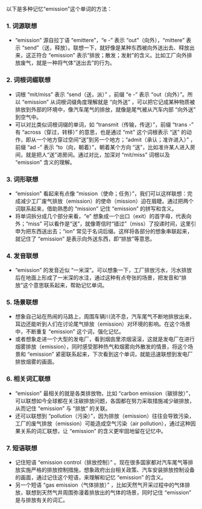 以下是多种记忆“emission”这个单词的方法：

### 1. 词源联想
 - “emission” 源自拉丁语 “emittere”，“e -” 表示 “out”（向外），“mittere” 表示 “send”（送，释放）。联想一下，就好像是某种东西被向外送出去、释放出来，这正符合 “emission” 表示“排放；散发；发射”的含义。比如工厂向外排放废气，就是一种将气体“送出去”的行为。 

### 2. 词根词缀联想
 - 词根 “mit/miss” 表示 “send（送，派）” ，前缀 “e -” 表示 “out（向外）”。所以 “emission” 从词根词缀角度理解就是 “向外送” ，可以把它记成某种物质被排放到外部的环境中，像汽车尾气的排放，就像是尾气被从汽车内部 “向外送” 到空气中。 
 - 可以对比类似词根词缀的单词，如 “transmit（传输，传送）”，前缀 “trans -” 有 “across（穿过，转移）” 的意思，也是通过 “mit” 这个词根表示 “送” 的动作，即从一个地方穿过空间“送”到另一个地方；“admit（承认；准许进入）” ，前缀 “ad -” 表示 “to（向，朝着）”，朝着某个方向 “送”，比如准许某人进入房间，就是把人“送”进房间。通过对比，加深对 “mit/miss” 词根以及 “emission” 含义的理解。 

### 3. 词形联想
 - “emission” 看起来有点像 “mission（使命；任务）”，我们可以这样联想：完成减少工厂废气排放（emission）的使命（mission）迫在眉睫。通过把两个词联系起来，借助熟悉的 “mission” 记住 “emission” 的拼写和含义。 
 - 将单词拆分成几个部分来看，“e” 想象成一个出口（exit）的首字母，代表向外；“miss” 可以看作是“送”，就像寄信时“错过”（miss）了投递时间，这里引申为把东西送出去；“ion” 常见于名词后缀。这样将各部分的想象串联起来，就记住了 “emission” 是表示向外送东西，即“排放”等意思。 

### 4. 发音联想
 - “emission” 的发音近似 “一米深”。可以想象一下，工厂排放污水，污水排放后在地面上形成了一米深的水洼，通过这种有点夸张的场景，把发音和“排放”这个意思联系起来，帮助记忆单词。 

### 5. 场景联想
 - 想象自己站在热闹的马路上，周围车辆川流不息，汽车尾气不断地排放出来，耳边还能听到人们在讨论尾气排放（emission）对环境的影响。在这个场景中，不断重复 “emission” 这个词，强化记忆。 
 - 或者想象走进一个大型的发电厂，看到烟囱里浓烟滚滚，这就是发电厂在进行烟雾排放（emission），同时感受那种热气和烟雾向外散发的情景，将这个场景和 “emission” 紧密联系起来，下次看到这个单词，就能迅速联想到发电厂排放烟雾的画面。 

### 6. 相关词汇联想
 - “emission” 最相关的就是各类排放物，比如 “carbon emission（碳排放）”，可以联想如今全球都在关注碳排放问题，各国都在努力采取措施减少碳排放，从而记住 “emission” 与 “排放” 的关联。 
 - 还可以联想到 “pollution（污染）”，因为排放（emission）往往会导致污染，工厂的废气排放（emission）可能造成空气污染（air pollution），通过这种因果关系的词汇联想，让 “emission” 的含义更牢固地留在记忆中。 

### 7. 短语联想
 - 记住短语 “emission control（排放控制）” 。现在很多国家都对汽车尾气等排放实施严格的排放控制措施，想象政府出台相关政策、汽车安装排放控制设备的画面，通过记住这个短语，来理解和记忆 “emission” 的含义。 
 - 另一个短语 “gas emission（气体排放）” ，比如天然气开采过程中的气体排放，联想到天然气井周围弥漫着排放出的气体的场景，同时记住 “emission” 是与排放有关的词汇。 